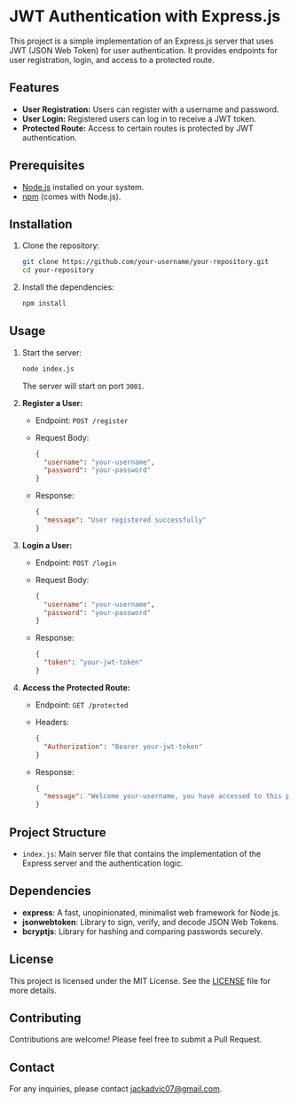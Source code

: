 # JWT Authentication with Express.js

This project is a simple implementation of an Express.js server that uses JWT (JSON Web Token) for user authentication. It provides endpoints for user registration, login, and access to a protected route.

## Features

- **User Registration:** Users can register with a username and password.
- **User Login:** Registered users can log in to receive a JWT token.
- **Protected Route:** Access to certain routes is protected by JWT authentication.

## Prerequisites

- [Node.js](https://nodejs.org/) installed on your system.
- [npm](https://www.npmjs.com/) (comes with Node.js).

## Installation

1. Clone the repository:

    ```bash
    git clone https://github.com/your-username/your-repository.git
    cd your-repository
    ```

2. Install the dependencies:

    ```bash
    npm install
    ```

## Usage

1. Start the server:

    ```bash
    node index.js
    ```

    The server will start on port `3001`.

2. **Register a User:**

    - Endpoint: `POST /register`
    - Request Body:

      ```json
      {
        "username": "your-username",
        "password": "your-password"
      }
      ```

    - Response:

      ```json
      {
        "message": "User registered successfully"
      }
      ```

3. **Login a User:**

    - Endpoint: `POST /login`
    - Request Body:

      ```json
      {
        "username": "your-username",
        "password": "your-password"
      }
      ```

    - Response:

      ```json
      {
        "token": "your-jwt-token"
      }
      ```

4. **Access the Protected Route:**

    - Endpoint: `GET /protected`
    - Headers:

      ```json
      {
        "Authorization": "Bearer your-jwt-token"
      }
      ```

    - Response:

      ```json
      {
        "message": "Welcome your-username, you have accessed to this protected route"
      }
      ```

## Project Structure

- `index.js`: Main server file that contains the implementation of the Express server and the authentication logic.

## Dependencies

- **express**: A fast, unopinionated, minimalist web framework for Node.js.
- **jsonwebtoken**: Library to sign, verify, and decode JSON Web Tokens.
- **bcryptjs**: Library for hashing and comparing passwords securely.

## License

This project is licensed under the MIT License. See the [LICENSE](LICENSE) file for more details.

## Contributing

Contributions are welcome! Please feel free to submit a Pull Request.

## Contact

For any inquiries, please contact [jackadvic07@gmail.com](mailto:jackadvic07@gmail.com).
